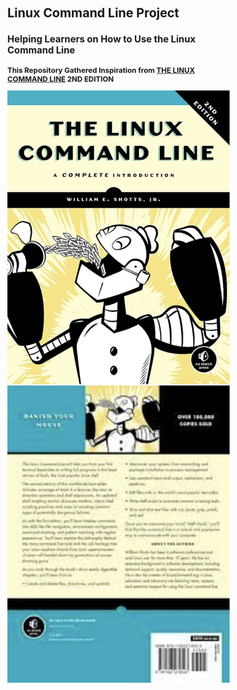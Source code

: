 # **Linux Command Line Project**
## Helping Learners on How to Use the Linux Command Line
### This Repository Gathered Inspiration from [THE LINUX COMMAND LINE](https://www.amazon.com/Linux-Command-Line-Complete-Introduction/dp/1593273894) 2ND EDITION
![Book Front Cover](https://github.com/DanielBundor/linuxRepo/blob/dev/images/LCL1.jpeg)
![Book Back Cover](https://github.com/DanielBundor/linuxRepo/blob/dev/images/LCL2.jpeg)
